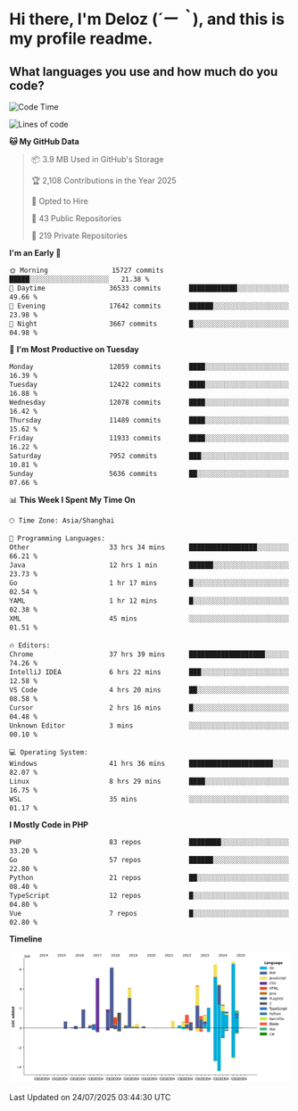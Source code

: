 # **Hi there, I'm Deloz (*´ー｀*), and this is my profile readme.**

## **What languages you use and how much do you code?**

<!--START_SECTION:waka-->
![Code Time](http://img.shields.io/badge/Code%20Time-6%2C951%20hrs%2029%20mins-blue)

![Lines of code](https://img.shields.io/badge/From%20Hello%20World%20I%27ve%20Written-60.3%20million%20lines%20of%20code-blue)

**🐱 My GitHub Data** 

> 📦 3.9 MB Used in GitHub's Storage 
 > 
> 🏆 2,108 Contributions in the Year 2025
 > 
> 💼 Opted to Hire
 > 
> 📜 43 Public Repositories 
 > 
> 🔑 219 Private Repositories 
 > 
**I'm an Early 🐤** 

```text
🌞 Morning                15727 commits       █████░░░░░░░░░░░░░░░░░░░░   21.38 % 
🌆 Daytime                36533 commits       ████████████░░░░░░░░░░░░░   49.66 % 
🌃 Evening                17642 commits       ██████░░░░░░░░░░░░░░░░░░░   23.98 % 
🌙 Night                  3667 commits        █░░░░░░░░░░░░░░░░░░░░░░░░   04.98 % 
```
📅 **I'm Most Productive on Tuesday** 

```text
Monday                   12059 commits       ████░░░░░░░░░░░░░░░░░░░░░   16.39 % 
Tuesday                  12422 commits       ████░░░░░░░░░░░░░░░░░░░░░   16.88 % 
Wednesday                12078 commits       ████░░░░░░░░░░░░░░░░░░░░░   16.42 % 
Thursday                 11489 commits       ████░░░░░░░░░░░░░░░░░░░░░   15.62 % 
Friday                   11933 commits       ████░░░░░░░░░░░░░░░░░░░░░   16.22 % 
Saturday                 7952 commits        ███░░░░░░░░░░░░░░░░░░░░░░   10.81 % 
Sunday                   5636 commits        ██░░░░░░░░░░░░░░░░░░░░░░░   07.66 % 
```


📊 **This Week I Spent My Time On** 

```text
🕑︎ Time Zone: Asia/Shanghai

💬 Programming Languages: 
Other                    33 hrs 34 mins      █████████████████░░░░░░░░   66.21 % 
Java                     12 hrs 1 min        ██████░░░░░░░░░░░░░░░░░░░   23.73 % 
Go                       1 hr 17 mins        █░░░░░░░░░░░░░░░░░░░░░░░░   02.54 % 
YAML                     1 hr 12 mins        █░░░░░░░░░░░░░░░░░░░░░░░░   02.38 % 
XML                      45 mins             ░░░░░░░░░░░░░░░░░░░░░░░░░   01.51 % 

🔥 Editors: 
Chrome                   37 hrs 39 mins      ███████████████████░░░░░░   74.26 % 
IntelliJ IDEA            6 hrs 22 mins       ███░░░░░░░░░░░░░░░░░░░░░░   12.58 % 
VS Code                  4 hrs 20 mins       ██░░░░░░░░░░░░░░░░░░░░░░░   08.58 % 
Cursor                   2 hrs 16 mins       █░░░░░░░░░░░░░░░░░░░░░░░░   04.48 % 
Unknown Editor           3 mins              ░░░░░░░░░░░░░░░░░░░░░░░░░   00.10 % 

💻 Operating System: 
Windows                  41 hrs 36 mins      █████████████████████░░░░   82.07 % 
Linux                    8 hrs 29 mins       ████░░░░░░░░░░░░░░░░░░░░░   16.75 % 
WSL                      35 mins             ░░░░░░░░░░░░░░░░░░░░░░░░░   01.17 % 
```

**I Mostly Code in PHP** 

```text
PHP                      83 repos            ████████░░░░░░░░░░░░░░░░░   33.20 % 
Go                       57 repos            ██████░░░░░░░░░░░░░░░░░░░   22.80 % 
Python                   21 repos            ██░░░░░░░░░░░░░░░░░░░░░░░   08.40 % 
TypeScript               12 repos            █░░░░░░░░░░░░░░░░░░░░░░░░   04.80 % 
Vue                      7 repos             █░░░░░░░░░░░░░░░░░░░░░░░░   02.80 % 
```



**Timeline**

![Lines of Code chart](https://raw.githubusercontent.com/deloz/deloz/main/assets/bar_graph.png)


 Last Updated on 24/07/2025 03:44:30 UTC
<!--END_SECTION:waka-->
